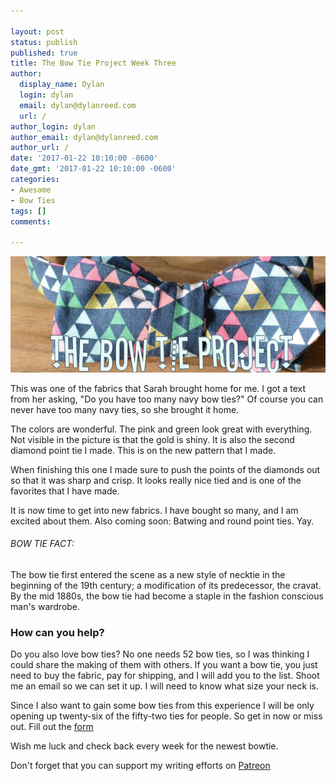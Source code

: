 ```yaml
---

layout: post
status: publish
published: true
title: The Bow Tie Project Week Three
author:
  display_name: Dylan
  login: dylan
  email: dylan@dylanreed.com
  url: /
author_login: dylan
author_email: dylan@dylanreed.com
author_url: /
date: '2017-01-22 10:10:00 -0600'
date_gmt: '2017-01-22 10:10:00 -0600'
categories:
- Awesome
- Bow Ties
tags: []
comments:

---
```


![Navy with colored triangles Bow Tie](https://raw.githubusercontent.com/dylanreed/dylan.blog/gh-pages/images/bow-tie/Bowtie-week-3.jpg)

This was one of the fabrics that Sarah brought home for me. I got a text from her asking, "Do you have too many navy bow ties?" Of course you can never have too many navy ties, so she brought it home. 

The colors are wonderful. The pink and green look great with everything. Not visible in the picture is that the gold is shiny. It is also the second diamond point tie I made. This is on the new pattern that I made. 

When finishing this one I made sure to push the points of the diamonds out so that it was sharp and crisp. It looks really nice tied and is one of the favorites that I have made. 

It is now time to get into new fabrics. I have bought so many, and I am excited about them. Also coming soon: Batwing and round point ties. Yay. 

<h6>BOW TIE FACT:</h6>

The bow tie first entered the scene as a new style of necktie in the beginning of the 19th century; a modification of its predecessor, the cravat. By the mid 1880s, the bow tie had become a staple in the fashion conscious man's wardrobe.

<h3>How can you help?</h3>

Do you also love bow ties? No one needs 52 bow ties, so I was thinking I could share the making of them with others. If you want a bow tie, you just need to buy the fabric, pay for shipping,  and I will add you to the list. Shoot me an email so we can set it up. I will need to know what size your neck is. 

Since I also want to gain some bow ties from this experience I will be only opening up twenty-six of the fifty-two ties for people. So get in now or miss out. Fill out the [form](http://dylan.la/2j1ogU3)

Wish me luck and check back every week for the newest bowtie.

Don't forget that you can support my writing efforts on [Patreon](https://www.patreon.com/dylanreed)




